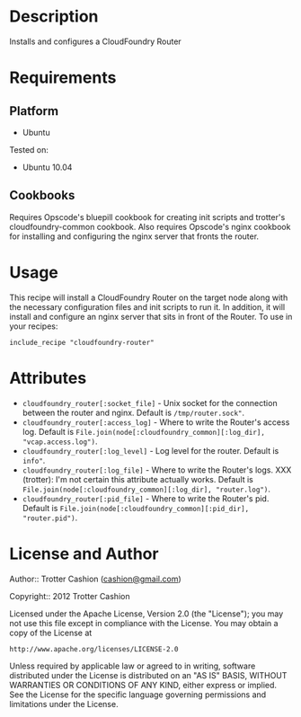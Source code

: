 Description
===========

Installs and configures a CloudFoundry Router

Requirements
============

Platform
--------

* Ubuntu

Tested on:

* Ubuntu 10.04

Cookbooks
---------

Requires Opscode's bluepill cookbook for creating init scripts and
trotter's cloudfoundry-common cookbook. Also requires Opscode's nginx
cookbook for installing and configuring the nginx server that fronts the
router.

Usage
=====

This recipe will install a CloudFoundry Router on the target node along
with the necessary configuration files and init scripts to run it. In
addition, it will install and configure an nginx server that sits in
front of the Router. To use in your recipes:

    include_recipe "cloudfoundry-router"

Attributes
==========

* `cloudfoundry_router[:socket_file]` - Unix socket for the connection between the router and nginx. Default is `/tmp/router.sock"`.
* `cloudfoundry_router[:access_log]` - Where to write the Router's access log. Default is `File.join(node[:cloudfoundry_common][:log_dir], "vcap.access.log")`.
* `cloudfoundry_router[:log_level]` - Log level for the router. Default is `info"`.
* `cloudfoundry_router[:log_file]` - Where to write the Router's logs. XXX (trotter): I'm not certain this attribute actually works. Default is `File.join(node[:cloudfoundry_common][:log_dir], "router.log")`.
* `cloudfoundry_router[:pid_file]` - Where to write the Router's pid. Default is `File.join(node[:cloudfoundry_common][:pid_dir], "router.pid")`.

License and Author
==================

Author:: Trotter Cashion (<cashion@gmail.com>)

Copyright:: 2012 Trotter Cashion

Licensed under the Apache License, Version 2.0 (the "License");
you may not use this file except in compliance with the License.
You may obtain a copy of the License at

    http://www.apache.org/licenses/LICENSE-2.0

Unless required by applicable law or agreed to in writing, software
distributed under the License is distributed on an "AS IS" BASIS,
WITHOUT WARRANTIES OR CONDITIONS OF ANY KIND, either express or implied.
See the License for the specific language governing permissions and
limitations under the License.
